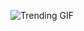 ![Trending GIF](https://media4.giphy.com/media/v1.Y2lkPThiYjIxNzcyNWNpczRxYjNkbnZzaTh2bHp6ODhmdmd2NXBiMDc0NGpnem1kamlseSZlcD12MV9naWZzX3NlYXJjaCZjdD1n/M0LSVgFzV8x86iQonb/giphy.gif)
